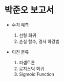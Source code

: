  # 박준오 보고서

* 수치 예측
   1. 선형 회귀
   1. 손실 함수, 경사 하강법

* 이진 분류
   1. 퍼셉트론
   1. 로지스틱 회귀
   1. Sigmoid Function
   
   
   
